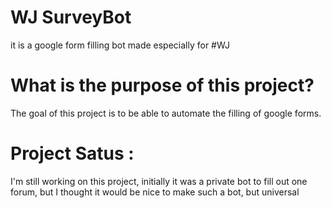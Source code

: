 # WJ SurveyBot
it is a google form filling bot made especially for #WJ


# What is the purpose of this project?

The goal of this project is to be able to automate the filling of google forms.


# Project Satus : 

I'm still working on this project, initially it was a private bot to fill out one forum, but I thought it would be nice to make such a bot, but universal


